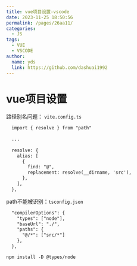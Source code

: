 ```yaml
---
title: vue项目设置-vscode
date: 2023-11-25 18:50:56
permalink: /pages/26aa11/
categories:
  - JS
tags:
  - VUE
  - VSCODE
author: 
  name: yds
  link: https://github.com/dashuai1992
---
```


# vue项目设置

路径别名问题：
```vite.config.ts```

```txt
  import { resolve } from "path"
  
  ...
  
  resolve: {
    alias: [
      {
        find: "@",
        replacement: resolve(__dirname, 'src'),
      },
    ],
  },
```

path不能被识别：```tsconfig.json```

```txt
  "compilerOptions": {
    "types": ["node"],
    "baseUrl": "./",
    "paths": {
      "@/*": ["src/*"]
    },
  },
```

```shell
npm install -D @types/node
```